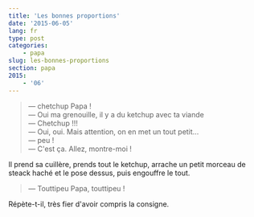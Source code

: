 ```yaml
---
title: 'Les bonnes proportions'
date: '2015-06-05'
lang: fr
type: post
categories:
    - papa
slug: les-bonnes-proportions
section: papa
2015:
    - '06'
---
```


> — chetchup Papa !  
> — Oui ma grenouille, il y a du ketchup avec ta viande  
> — Chetchup !!!  
> — Oui, oui. Mais attention, on en met un tout petit...  
> — peu !  
> — C'est ça. Allez, montre-moi !

Il prend sa cuillère, prends tout le ketchup, arrache un petit morceau de steack haché et le pose dessus, puis engouffre le tout.

> — Touttipeu Papa, touttipeu !

Répète-t-il, très fier d'avoir compris la consigne.
